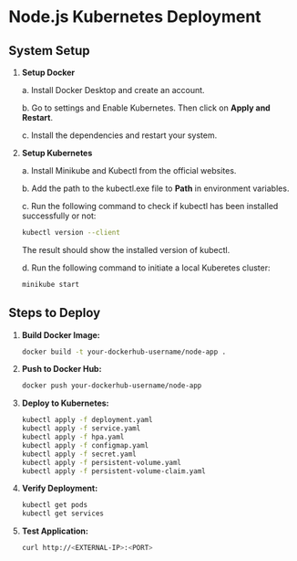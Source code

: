 # Node.js Kubernetes Deployment

## System Setup

1. **Setup Docker**

   a. Install Docker Desktop and create an account.

   b. Go to settings and Enable Kubernetes. Then click on **Apply and Restart**.

   c. Install the dependencies and restart your system.

2. **Setup Kubernetes**

   a. Install Minikube and Kubectl from the official websites.

   b. Add the path to the kubectl.exe file to **Path** in environment variables.

   c. Run the following command to check if kubectl has been installed successfully or not:

      ```sh
      kubectl version --client
      ```
      
      The result should show the installed version of kubectl.

   d. Run the following command to initiate a local Kuberetes cluster:

      ```sh
      minikube start
      ```


## Steps to Deploy

1. **Build Docker Image:**
   ```sh
   docker build -t your-dockerhub-username/node-app .
   ```

2. **Push to Docker Hub:**
   ```sh
   docker push your-dockerhub-username/node-app
   ```

3. **Deploy to Kubernetes:**
   ```sh
   kubectl apply -f deployment.yaml
   kubectl apply -f service.yaml
   kubectl apply -f hpa.yaml
   kubectl apply -f configmap.yaml
   kubectl apply -f secret.yaml
   kubectl apply -f persistent-volume.yaml
   kubectl apply -f persistent-volume-claim.yaml
   ```

4. **Verify Deployment:**
   ```sh
   kubectl get pods
   kubectl get services
   ```

5. **Test Application:**
   ```sh
   curl http://<EXTERNAL-IP>:<PORT>
   ```